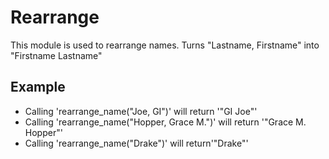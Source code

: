 Rearrange
==========

This module is used to rearrange names.
Turns "Lastname, Firstname" into "Firstname Lastname"

## Example

 * Calling 'rearrange_name("Joe, GI")' will return '"GI Joe"'
 * Calling 'rearrange_name("Hopper, Grace M.")' will return '"Grace M. Hopper"'
 * Calling 'rearrange_name("Drake")' will return'"Drake"'

